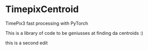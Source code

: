 # TimepixCentroid
TimePix3 fast processing with PyTorch

This is a library of code to be geniusses at finding da centroids :)

this is a second edit
